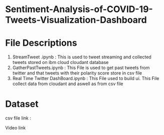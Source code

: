 # Sentiment-Analysis-of-COVID-19-Tweets-Visualization-Dashboard

# File Descriptions 
1. StreamTweet .ipynb : This is used to tweet streaming and collected tweets stored on ibm cloud cloudant database
2. GatherPastTweets.ipynb : This File is used to get past tweets from twitter and that tweets with their polarity score store in csv file
3. Real Time Twitter DashBoard.ipynb : This File used to build ui. This File collect data from cloudant and aswell as from csv file


# Dataset 
csv file link : 

Video link
